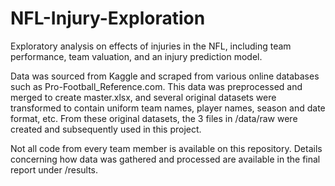 # NFL-Injury-Exploration
Exploratory analysis on effects of injuries in the NFL, including team performance, team valuation, and an injury prediction model.

Data was sourced from Kaggle and scraped from various online databases such as Pro-Football_Reference.com. This data was preprocessed and merged to create master.xlsx, and several original datasets were transformed to contain uniform team names, player names, season and date format, etc. From these original datasets, the 3 files in /data/raw were created and subsequently used in this project.

Not all code from every team member is available on this repository. Details concerning how data was gathered and processed are available in the final report under /results. 
